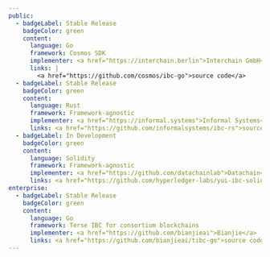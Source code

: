 ```yaml
---
public:
  - badgeLabel: Stable Release
    badgeColor: green
    content:
      language: Go
      framework: Cosmos SDK
      implementer: <a href="https://interchain.berlin">Interchain GmbH</a>
      links: |
        <a href="https://github.com/cosmos/ibc-go">source code</a>
  - badgeLabel: Stable Release
    badgeColor: green
    content:
      language: Rust
      framework: Framework-agnostic
      implementer: <a href="https://informal.systems">Informal Systems</a>
      links: <a href="https://github.com/informalsystems/ibc-rs">source code</a>
  - badgeLabel: In Development
    badgeColor: green
    content:
      language: Solidity
      framework: Framework-agnostic
      implementer: <a href="https://github.com/datachainlab">Datachain</a>
      links: <a href="https://github.com/hyperledger-labs/yui-ibc-solidity">source code</a>
enterprise:
  - badgeLabel: Stable Release
    badgeColor: green
    content:
      language: Go 
      framework: Terse IBC for consortium blockchains
      implementer: <a href="https://github.com/bianjieai">Bianjie</a>
      links: <a href="https://github.com/bianjieai/tibc-go">source code</a>
---
```

